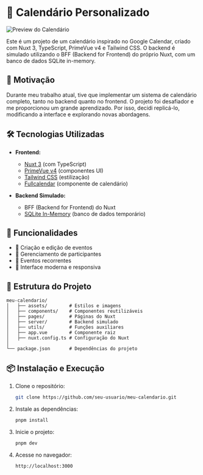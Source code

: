 # 📅 Calendário Personalizado

![Preview do Calendário](./assets/img/calandar-print.png)

Este é um projeto de um calendário inspirado no Google Calendar, criado com Nuxt 3, TypeScript, PrimeVue v4 e Tailwind CSS. O backend é simulado utilizando o BFF (Backend for Frontend) do próprio Nuxt, com um banco de dados SQLite in-memory.

## 🚀 Motivação

Durante meu trabalho atual, tive que implementar um sistema de calendário completo, tanto no backend quanto no frontend. O projeto foi desafiador e me proporcionou um grande aprendizado. Por isso, decidi replicá-lo, modificando a interface e explorando novas abordagens.

## 🛠️ Tecnologias Utilizadas

- **Frontend:**

  - [Nuxt 3](https://nuxt.com/) (com TypeScript)
  - [PrimeVue v4](https://www.primefaces.org/primevue/) (componentes UI)
  - [Tailwind CSS](https://tailwindcss.com/) (estilização)
  - [Fullcalendar](https://fullcalendar.io/) (componente de calendário)

- **Backend Simulado:**

  - BFF (Backend for Frontend) do Nuxt
  - [SQLite In-Memory](https://www.sqlite.org/inmemory.html) (banco de dados temporário)

## 🎯 Funcionalidades

- 📆 Criação e edição de eventos
- 👥 Gerenciamento de participantes
- 📌 Eventos recorrentes
- 🎨 Interface moderna e responsiva

## 📂 Estrutura do Projeto

```
meu-calendario/
│   ├── assets/        # Estilos e imagens
│   ├── components/    # Componentes reutilizáveis
│   ├── pages/         # Páginas do Nuxt
│   ├── server/        # Backend simulado
│   ├── utils/         # Funções auxiliares
│   ├── app.vue        # Componente raiz
│   ├── nuxt.config.ts # Configuração do Nuxt
│
└── package.json       # Dependências do projeto
```

## 📦 Instalação e Execução

1. Clone o repositório:
   ```sh
   git clone https://github.com/seu-usuario/meu-calendario.git
   ```
2. Instale as dependências:
   ```sh
   pnpm install
   ```
3. Inicie o projeto:
   ```sh
   pnpm dev
   ```
4. Acesse no navegador:
   ```
   http://localhost:3000
   ```

